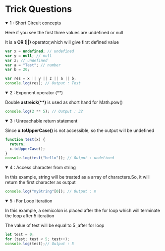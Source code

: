 # Trick Questions

<details open>
  <summary>1 : Short Circuit concepts</summary>
  <p>Here if you see the first three values are undefined or null</p>
  <p>It is a <b>OR (||)</b> operator,which will give first defined value</p>

```js
var x = undefined; // undefined
var y = null; // null
var z; // undefined
var a = "Test"; // number
var b = 20;

var res = x || y || z || a || b;
console.log(res); // Output : Test
```
</details>

<details open>
  <summary>2 : Exponent operator (**)</summary>
  <p>Double <b>astreick(**)</b> is used as short hand for Math.pow()</p>

```js
console.log(2 ** 5); // Output : 32
```
</details>

<details open>
  <summary>3 : Unreachable return statement</summary>
  <p>Since <b>x.toUpperCase()</b> is not accessible, so the output will be undefined</p>

```js
function test(x) {
  return;
  x.toUpperCase();
}
console.log(test("hello")); // Output : undefined
```
</details>

<details open>
  <summary>4 : Access character from string</summary>
  <p>In this example, string will be treated as a array of characters.So, it will return the first character as output</p>

```js
console.log("myString"[0]); // Output : m
```
</details>

<details open>
  <summary>5 : For Loop Iteration</summary>
  <p>In this example, a semicolon is placed after the for loop which will terminate the loop after 5 iteration</p>
  <p>The value of test will be equal to 5 ,after for loop</p>

```js
let test = 0;
for (test; test < 5; test++);
console.log(test);// Output : 5
```
</details>

